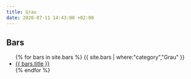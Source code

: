```yaml
---
title: Grau
date: 2020-07-11 14:43:00 +02:00
---
```


## Bars
<ul>
{% for bars in site.bars %}
{{ site.bars | where:"category","Grau" }}
<li><a href="{{ bars.url }}"> {{ bars.title }}</a> </li>
{% endfor %}
</ul>